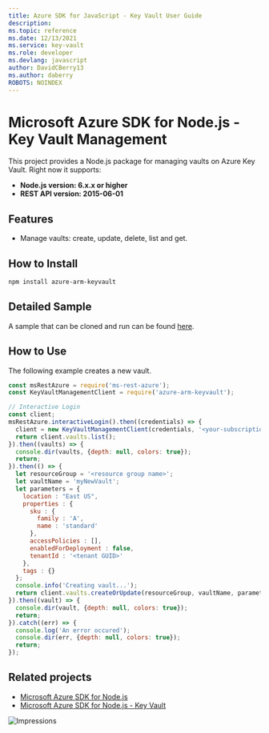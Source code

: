```yaml
---
title: Azure SDK for JavaScript - Key Vault User Guide
description: 
ms.topic: reference
ms.date: 12/13/2021
ms.service: key-vault
ms.role: developer
ms.devlang: javascript
author: DavidCBerry13
ms.author: daberry
ROBOTS: NOINDEX
---
```

# Microsoft Azure SDK for Node.js - Key Vault Management

This project provides a Node.js package for managing vaults on Azure Key Vault. Right now it supports:
- **Node.js version: 6.x.x or higher**
- **REST API version: 2015-06-01**

## Features

- Manage vaults: create, update, delete, list and get.

## How to Install

```bash
npm install azure-arm-keyvault
```

## Detailed Sample
A sample that can be cloned and run can be found [here](https://github.com/Azure-Samples/key-vault-node-getting-started).

## How to Use

The following example creates a new vault.

```javascript
const msRestAzure = require('ms-rest-azure');
const KeyVaultManagementClient = require('azure-arm-keyvault');

// Interactive Login
const client;
msRestAzure.interactiveLogin().then((credentials) => {
  client = new KeyVaultManagementClient(credentials, '<your-subscription-id>');
  return client.vaults.list();
}).then((vaults) => {
  console.dir(vaults, {depth: null, colors: true});
  return;
}).then(() => {
  let resourceGroup = '<resource group name>';
  let vaultName = 'myNewVault';
  let parameters = {
    location : "East US",
    properties : {
      sku : {
        family : 'A',
        name : 'standard'
      },
      accessPolicies : [],
      enabledForDeployment : false,
      tenantId : '<tenant GUID>'
    },
    tags : {}
  };
  console.info('Creating vault...');
  return client.vaults.createOrUpdate(resourceGroup, vaultName, parameters);
}).then((vault) => {
  console.dir(vault, {depth: null, colors: true});
  return;
}).catch((err) => {
  console.log('An error occured');
  console.dir(err, {depth: null, colors: true});
  return;
});
```

## Related projects

- [Microsoft Azure SDK for Node.js](https://github.com/Azure/azure-sdk-for-node)
- [Microsoft Azure SDK for Node.js - Key Vault](https://github.com/Azure/azure-sdk-for-node/tree/master/lib/services/keyVault)


![Impressions](https://azure-sdk-impressions.azurewebsites.net/api/impressions/azure-sdk-for-node%2Flib%2Fservices%2FkeyVaultManagement%2FREADME.png)
